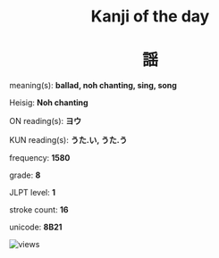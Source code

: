 <h1 align="center">Kanji of the day</h1>
<h1 align="center">謡</h1>
<p align="left">meaning(s): <b>ballad, noh chanting, sing, song</b></p>
<p align="left">Heisig: <b>Noh chanting</b></p>
<p align="left">ON reading(s): <b>ヨウ</b></p>
<p align="left">KUN reading(s): <b>うた.い, うた.う</b></p>
<p align="left">frequency: <b>1580</b></p>
<p align="left">grade: <b>8</b></p>
<p align="left">JLPT level: <b>1</b></p>
<p align="left">stroke count: <b>16</b></p>
<p align="left">unicode: <b>8B21</b></p>
<p align="left"><img src="https://komarev.com/ghpvc/?username=tristanwagner-kanjioftheday&label=Views&color=0e75b6&style=flat" alt="views"/></p>
